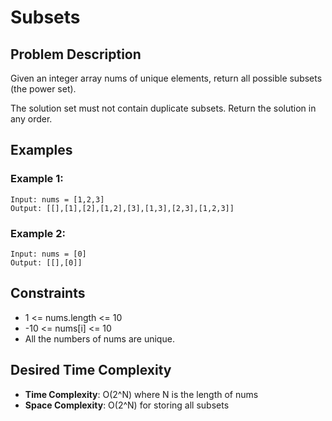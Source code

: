 # Subsets

## Problem Description

Given an integer array nums of unique elements, return all possible subsets (the power set).

The solution set must not contain duplicate subsets. Return the solution in any order.

## Examples

### Example 1:

```
Input: nums = [1,2,3]
Output: [[],[1],[2],[1,2],[3],[1,3],[2,3],[1,2,3]]
```

### Example 2:

```
Input: nums = [0]
Output: [[],[0]]
```

## Constraints

- 1 <= nums.length <= 10
- -10 <= nums[i] <= 10
- All the numbers of nums are unique.

## Desired Time Complexity

- **Time Complexity**: O(2^N) where N is the length of nums
- **Space Complexity**: O(2^N) for storing all subsets
